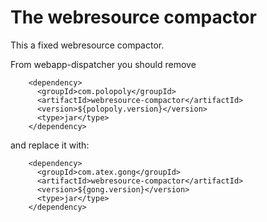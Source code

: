 # The webresource compactor

This a fixed webresource compactor.

From webapp-dispatcher you should remove

```$xml
    <dependency>
      <groupId>com.polopoly</groupId>
      <artifactId>webresource-compactor</artifactId>
      <version>${polopoly.version}</version>
      <type>jar</type>
    </dependency>
```

and replace it with:

```$xml
    <dependency>
      <groupId>com.atex.gong</groupId>
      <artifactId>webresource-compactor</artifactId>
      <version>${gong.version}</version>
      <type>jar</type>
    </dependency>
```